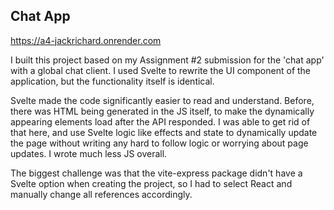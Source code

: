 ## Chat App

https://a4-jackrichard.onrender.com

I built this project based on my Assignment #2 submission for the 'chat app' with a global chat client.
I used Svelte to rewrite the UI component of the application, but the functionality itself is identical.

Svelte made the code significantly easier to read and understand. Before, there was HTML being generated in
the JS itself, to make the dynamically appearing elements load after the API responded. I was able to get
rid of that here, and use Svelte logic like effects and state to dynamically update the page without
writing any hard to follow logic or worrying about page updates. I wrote much less JS overall.

The biggest challenge was that the vite-express package didn't have a Svelte option when
creating the project, so I had to select React and manually change all references accordingly.